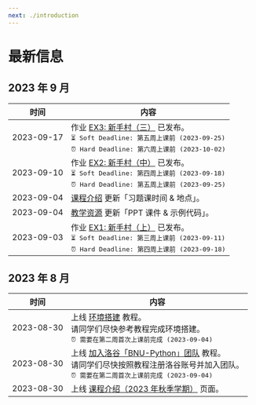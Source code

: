 ```yaml
---
next: ./introduction
---
```


# 最新信息

## 2023 年 9 月

| 时间 | 内容 |
| --- | --- |
| 2023-09-17 | 作业 [EX3: 新手村（三）](/2023_autumn/exercise/ex3_beginners_village_part3) 已发布。<br> <el-tag type="success" style="margin-top: 8px; font-family: monospace">⏳ Soft Deadline: 第五周上课前 <span style="vertical-align: text-top">(</span>2023-09-25<span style="vertical-align: text-top">)</span></el-tag> <br> <el-tag type="danger" style="margin-top: 8px; font-family: monospace">⏰ Hard Deadline: 第六周上课前 <span style="vertical-align: text-top">(</span>2023-10-02<span style="vertical-align: text-top">)</span></el-tag> |
| 2023-09-10 | 作业 [EX2: 新手村（中）](/2023_autumn/exercise/ex2_beginners_village_part2) 已发布。<br> <el-tag type="success" style="margin-top: 8px; font-family: monospace">⏳ Soft Deadline: 第四周上课前 <span style="vertical-align: text-top">(</span>2023-09-18<span style="vertical-align: text-top">)</span></el-tag> <br> <el-tag type="danger" style="margin-top: 8px; font-family: monospace">⏰ Hard Deadline: 第五周上课前 <span style="vertical-align: text-top">(</span>2023-09-25<span style="vertical-align: text-top">)</span></el-tag> |
| 2023-09-04 | [课程介绍](/2023_autumn/information/introduction) 更新「习题课时间 & 地点」。 |
| 2023-09-04 | [教学资源](/2023_autumn/information/resources) 更新「PPT 课件 & 示例代码」。 |
| 2023-09-03 | 作业 [EX1: 新手村（上）](/2023_autumn/exercise/ex1_beginners_village_part1) 已发布。<br> <el-tag type="success" style="margin-top: 8px; font-family: monospace">⏳ Soft Deadline: 第三周上课前 <span style="vertical-align: text-top">(</span>2023-09-11<span style="vertical-align: text-top">)</span></el-tag> <br> <el-tag type="danger" style="margin-top: 8px; font-family: monospace">⏰ Hard Deadline: 第四周上课前 <span style="vertical-align: text-top">(</span>2023-09-18<span style="vertical-align: text-top">)</span></el-tag> |

## 2023 年 8 月

| 时间 | 内容 |
| --- | --- |
| 2023-08-30 | 上线 [环境搭建](/2023_autumn/preparation/environment_setup) 教程。<br> 请同学们尽快参考教程完成环境搭建。<br> <el-tag type="danger" style="margin-top: 8px; font-family: monospace">⏰ 需要在第二周首次上课前完成 <span style="vertical-align: text-top">(</span>2023-09-04<span style="vertical-align: text-top">)</span></el-tag> |
| 2023-08-30 | 上线 [加入洛谷「BNU-Python」团队](/2023_autumn/preparation/join_luogu) 教程。<br> 请同学们尽快按照教程注册洛谷账号并加入团队。<br> <el-tag type="danger" style="margin-top: 8px; font-family: monospace">⏰ 需要在第二周首次上课前完成 <span style="vertical-align: text-top">(</span>2023-09-04<span style="vertical-align: text-top">)</span></el-tag> |
| 2023-08-30 | 上线 [课程介绍（2023 年秋季学期）](/2023_autumn/information/introduction) 页面。 |
